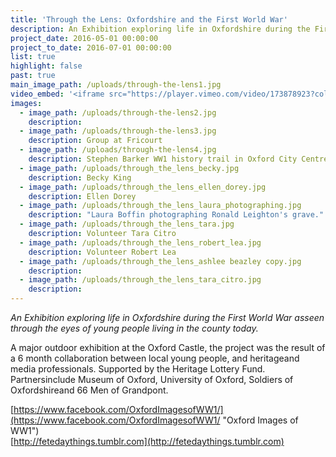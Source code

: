 ```yaml
---
title: 'Through the Lens: Oxfordshire and the First World War'
description: An Exhibition exploring life in Oxfordshire during the First World War as seen through the eyes of young people living in the county today.
project_date: 2016-05-01 00:00:00
project_to_date: 2016-07-01 00:00:00
list: true
highlight: false
past: true
main_image_path: /uploads/through-the-lens1.jpg
video_embed: '<iframe src="https://player.vimeo.com/video/173878923?color=279b99" width="640" height="360" frameborder="0" webkitallowfullscreen mozallowfullscreen allowfullscreen></iframe> <p><a href="https://vimeo.com/173878923">Through the Lens</a> from <a href="https://vimeo.com/feteday">Fete Day</a> on <a href="https://vimeo.com">Vimeo</a>.</p>'
images:
  - image_path: /uploads/through-the-lens2.jpg
    description:
  - image_path: /uploads/through-the-lens3.jpg
    description: Group at Fricourt
  - image_path: /uploads/through-the-lens4.jpg
    description: Stephen Barker WW1 history trail in Oxford City Centre
  - image_path: /uploads/through_the_lens_becky.jpg
    description: Becky King
  - image_path: /uploads/through_the_lens_ellen_dorey.jpg
    description: Ellen Dorey
  - image_path: /uploads/through_the_lens_laura_photographing.jpg
    description: "Laura Boffin photographing Ronald Leighton's grave."
  - image_path: /uploads/through_the_lens_tara.jpg
    description: Volunteer Tara Citro
  - image_path: /uploads/through_the_lens_robert_lea.jpg
    description: Volunteer Robert Lea
  - image_path: /uploads/through_the_lens_ashlee beazley copy.jpg
    description:
  - image_path: /uploads/through_the_lens_tara_citro.jpg
    description:
---
```



*An Exhibition exploring life in Oxfordshire during the First World War asseen through the eyes of young people living in the county today.*

A major outdoor exhibition at the Oxford Castle, the project was the result of a 6 month collaboration between local young people, and heritageand media professionals. Supported by the Heritage Lottery Fund. Partnersinclude Museum of Oxford, University of Oxford, Soldiers of Oxfordshireand 66 Men of Grandpont.

[https://www.facebook.com/OxfordImagesofWW1/](https://www.facebook.com/OxfordImagesofWW1/ "Oxford Images of WW1")
<br>[http://fetedaythings.tumblr.com](http://fetedaythings.tumblr.com)
